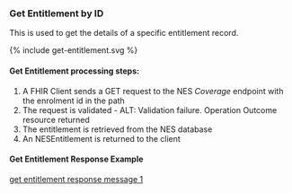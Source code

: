 
### Get Entitlement by ID 
This is used to get the details of a specific entitlement record.

<div>
{% include get-entitlement.svg %}
</div>



####  Get Entitlement processing steps:

1. A FHIR Client sends a GET request  to the NES  *Coverage* endpoint with the enrolment id in the path
2. The request is validated - ALT: Validation failure. Operation Outcome resource returned
3. The entitlement is retrieved from the NES database
4. An  NESEntitlement is returned to the client



####  Get Entitlement Response Example 
[get entitlement response message 1 ](Coverage-EN667788899.json.html)
